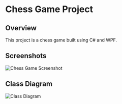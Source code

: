 # Chess Game Project

## Overview
This project is a chess game built using C# and WPF.

## Screenshots
![Chess Game Screenshot](ChessGame/FrontEnd/Docs/ReadmeBoard.png)

## Class Diagram
![Class Diagram](ChessGame/FrontEnd/Docs/ReadmeClassDiagram.png)

